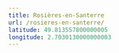 ```yaml
---
title: Rosières-en-Santerre
url: /rosieres-en-santerre/
latitude: 49.813557800000005
longitude: 2.7030130000000003
---
```

